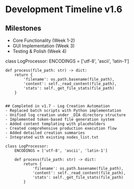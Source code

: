 # Development Timeline v1.6

## Milestones
- Core Functionality (Week 1-2)
- GUI Implementation (Week 3)
- Testing & Polish (Week 4)

class LogProcessor:
    ENCODINGS = ['utf-8', 'ascii', 'latin-1']
    
    def process(file_path: str) -> dict:
        return {
            'filename': os.path.basename(file_path),
            'content': self._read_content(file_path),
            'stats': self._get_file_stats(file_path)
        }
```

## Completed in v1.7 - Log Creation Automation
- Replaced batch scripts with Python implementation
- Unified log creation under _DIA directory structure
- Implemented token-based file generation system
- Added content templating with placeholders
- Created comprehensive production execution flow
- Added detailed creation summaries
- Integrated with existing nodes_list.txt

class LogProcessor:
    ENCODINGS = ['utf-8', 'ascii', 'latin-1']
    
    def process(file_path: str) -> dict:
        return {
            'filename': os.path.basename(file_path),
            'content': self._read_content(file_path),
            'stats': self._get_file_stats(file_path)
        }
